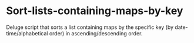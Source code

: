 # Sort-lists-containing-maps-by-key
Deluge script that sorts a list containing maps by the specific key (by date-time/alphabetical order) in ascending/descending order.
